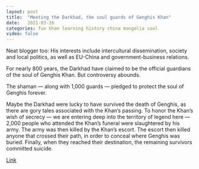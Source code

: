 ```yaml
---
layout: post
title:  "Meeting the Darkhad, the soul guards of Genghis Khan"
date:   2021-03-26
categories: fun khan learning history china mongolia cool
video: false
---
```


Neat blogger too: His interests include intercultural dissemination, society and local politics, as well as EU-China and government-business relations.

For nearly 800 years, the Darkhad have claimed to be the official guardians of the soul of Genghis Khan. But controversy abounds.

The shaman — along with 1,000 guards — pledged to protect the soul of Genghis forever.

Maybe the Darkhad were lucky to have survived the death of Genghis, as there are gory tales associated with the Khan’s passing. To honor the Khan’s wish of secrecy — we are entering deep into the territory of legend here — 2,000 people who attended the Khan’s funeral were slaughtered by his army. The army was then killed by the Khan’s escort. The escort then killed anyone that crossed their path, in order to conceal where Genghis was buried. Finally, when they reached their destination, the remaining survivors committed suicide.

[Link](//supchina.com/2021/03/18/meeting-the-darkhad-the-soul-guards-of-genghis-khan/)